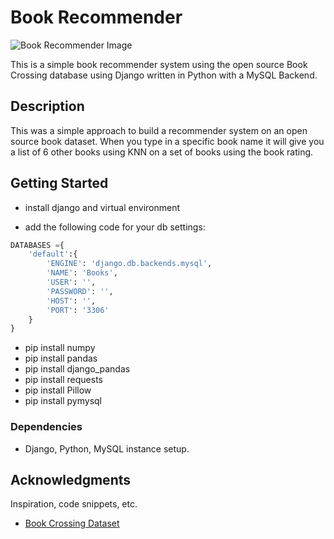 # Book Recommender
![Book Recommender Image](https://ernewsoevi.s3.us-west-2.amazonaws.com/Screen+Shot+2021-08-27+at+1.58.13+PM.png)

This is a simple book recommender system using the open source Book Crossing database using Django written in Python with a MySQL Backend.

## Description

This was a simple approach to build a recommender system on an open source book dataset. When you type in a specific book name it will give you a list of 6 other books using KNN on a set of books using the book rating.

## Getting Started
- install django and virtual environment

- add the following code for your db settings:
```python
DATABASES ={
    'default':{
        'ENGINE': 'django.db.backends.mysql', 
        'NAME': 'Books',
        'USER': '',
        'PASSWORD': '',
        'HOST': '',
        'PORT': '3306'
    }
}

```
- pip install numpy 
- pip install pandas
- pip install django_pandas
- pip install requests
- pip install Pillow
- pip install pymysql

### Dependencies

* Django, Python, MySQL instance setup.


## Acknowledgments

Inspiration, code snippets, etc.
* [Book Crossing Dataset](http://www2.informatik.uni-freiburg.de/~cziegler/BX/)
